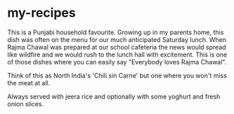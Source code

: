 # my-recipes
This is a Punjabi household favourite. Growing up in my parents home, this dish was often on the menu for our much anticipated Saturday lunch. When Rajma Chawal was prepared at our school cafeteria the news would spread like wildfire and we would rush to the lunch hall with excitement. This is one of those dishes where you can easily say "Everybody loves Rajma Chawal".

Think of this as North India's 'Chili sin Carne' but one where you won't miss the meat at all.

Always served with jeera rice and optionally with some yoghurt and fresh onion slices.